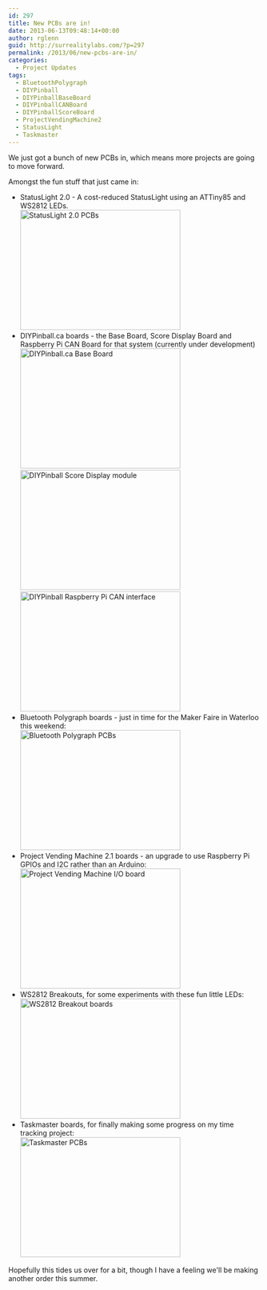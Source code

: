 ```yaml
---
id: 297
title: New PCBs are in!
date: 2013-06-13T09:48:14+00:00
author: rglenn
guid: http://surrealitylabs.com/?p=297
permalink: /2013/06/new-pcbs-are-in/
categories:
  - Project Updates
tags:
  - BluetoothPolygraph
  - DIYPinball
  - DIYPinballBaseBoard
  - DIYPinballCANBoard
  - DIYPinballScoreBoard
  - ProjectVendingMachine2
  - StatusLight
  - Taskmaster
---
```

We just got a bunch of new PCBs in, which means more projects are going to move forward.

Amongst the fun stuff that just came in:
<ul>
<li>StatusLight 2.0 - A cost-reduced StatusLight using an ATTiny85 and WS2812 LEDs.<br/>
<a href="http://www.flickr.com/photos/61091961@N06/9022024272/" title="StatusLight 2.0 PCBs" rel="lightbox" target="_blank"><img src="http://farm9.staticflickr.com/8121/9022024272_549558274f_n.jpg" width="320" height="240" alt="StatusLight 2.0 PCBs" title="StatusLight 2.0 PCBs"></a></li>
<li>DIYPinball.ca boards - the Base Board, Score Display Board and Raspberry Pi CAN Board for that system (currently under development)<br/>
<a href="http://www.flickr.com/photos/61091961@N06/9019816771/" title="DIYPinball.ca Base Board" rel="lightbox" target="_blank"><img src="http://farm8.staticflickr.com/7291/9019816771_f7c70e3197_n.jpg" width="320" height="240" alt="DIYPinball.ca Base Board" title="DIYPinball.ca Base Board"></a><a href="http://www.flickr.com/photos/61091961@N06/9019810371/" title="DIYPinball Score Display module" rel="lightbox" target="_blank"><img src="http://farm3.staticflickr.com/2831/9019810371_e65c6e49d6_n.jpg" width="320" height="240" alt="DIYPinball Score Display module" title="DIYPinball Score Display module"></a><a href="http://www.flickr.com/photos/61091961@N06/9022033290/" title="DIYPinball Raspberry Pi CAN interface" rel="lightbox" target="_blank"><img src="http://farm8.staticflickr.com/7295/9022033290_97f97416f1_n.jpg" width="320" height="240" alt="DIYPinball Raspberry Pi CAN interface" title="DIYPinball Raspberry Pi CAN interface"></a></li>
<li>Bluetooth Polygraph boards - just in time for the Maker Faire in Waterloo this weekend:<br/>
<a href="http://www.flickr.com/photos/61091961@N06/9019800349/" title="Bluetooth Polygraph PCBs" rel="lightbox" target="_blank"><img src="http://farm4.staticflickr.com/3688/9019800349_75b2297698_n.jpg" width="320" height="240" alt="Bluetooth Polygraph PCBs" title="Bluetooth Polygraph PCBs"></a></li>
<li>Project Vending Machine 2.1 boards - an upgrade to use Raspberry Pi GPIOs and I2C rather than an Arduino:<br/>
<a href="http://www.flickr.com/photos/61091961@N06/9019792819/" title="Project Vending Machine I/O board" rel="lightbox" target="_blank"><img src="http://farm9.staticflickr.com/8269/9019792819_16c4621484_n.jpg" width="320" height="240" alt="Project Vending Machine I/O board" title="Raspberry Pi I/O board"></a></li>
<li>WS2812 Breakouts, for some experiments with these fun little LEDs:<br/>
<a href="http://www.flickr.com/photos/61091961@N06/9022025294/" title="WS2812 Breakout boards" rel="lightbox" target="_blank"><img src="http://farm3.staticflickr.com/2836/9022025294_a61ff30ef1_n.jpg" width="320" height="240" alt="WS2812 Breakout boards" title="WS2812 Breakout boards"></a></li>
<li>Taskmaster boards, for finally making some progress on my time tracking project:<br/>
<a href="http://www.flickr.com/photos/61091961@N06/9019802619/" title="Taskmaster PCBs" rel="lightbox" target="_blank"><img src="http://farm8.staticflickr.com/7422/9019802619_066798e47f_n.jpg" width="320" height="240" alt="Taskmaster PCBs" title="Taskmaster PCBs"></a></li>
</ul>
Hopefully this tides us over for a bit, though I have a feeling we'll be making another order this summer.